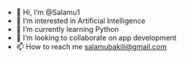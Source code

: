 - 👋 Hi, I’m @Salamu1
- 👀 I’m interested in Artificial Intelligence
- 🌱 I’m currently learning Python
- 💞️ I’m looking to collaborate on app development
- 📫 How to reach me salamubakili@gmail.com

<!---
Salamu1/Salamu1 is a ✨ special ✨ repository because its `README.md` (this file) appears on your GitHub profile.
You can click the Preview link to take a look at your changes.
--->
